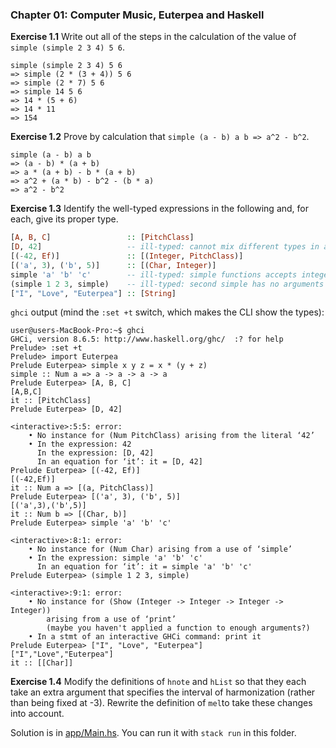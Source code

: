 ### Chapter 01: Computer Music, Euterpea and Haskell

**Exercise 1.1** Write out all of the steps in the calculation of the value of `simple (simple 2 3 4) 5 6`.

```
simple (simple 2 3 4) 5 6
=> simple (2 * (3 + 4)) 5 6
=> simple (2 * 7) 5 6
=> simple 14 5 6
=> 14 * (5 + 6)
=> 14 * 11
=> 154
```

**Exercise 1.2** Prove by calculation that `simple (a - b) a b => a^2 - b^2`.

```
simple (a - b) a b
=> (a - b) * (a + b)
=> a * (a + b) - b * (a + b)
=> a^2 + (a * b) - b^2 - (b * a)
=> a^2 - b^2
```

**Exercise 1.3** Identify the well-typed expressions in the following and, for each, give its proper type.

```haskell
[A, B, C]                 :: [PitchClass]
[D, 42]                   -- ill-typed: cannot mix different types in a list
[(-42, Ef)]               :: [(Integer, PitchClass)]
[('a', 3), ('b', 5)]      :: [(Char, Integer)]
simple 'a' 'b' 'c'        -- ill-typed: simple functions accepts integers
(simple 1 2 3, simple)    -- ill-typed: second simple has no arguments
["I", "Love", "Euterpea"] :: [String]
```

`ghci` output (mind the `:set +t` switch, which makes the CLI show the types):

```
user@users-MacBook-Pro:~$ ghci
GHCi, version 8.6.5: http://www.haskell.org/ghc/  :? for help
Prelude> :set +t
Prelude> import Euterpea
Prelude Euterpea> simple x y z = x * (y + z)
simple :: Num a => a -> a -> a -> a
Prelude Euterpea> [A, B, C]
[A,B,C]
it :: [PitchClass]
Prelude Euterpea> [D, 42]

<interactive>:5:5: error:
    • No instance for (Num PitchClass) arising from the literal ‘42’
    • In the expression: 42
      In the expression: [D, 42]
      In an equation for ‘it’: it = [D, 42]
Prelude Euterpea> [(-42, Ef)]
[(-42,Ef)]
it :: Num a => [(a, PitchClass)]
Prelude Euterpea> [('a', 3), ('b', 5)]
[('a',3),('b',5)]
it :: Num b => [(Char, b)]
Prelude Euterpea> simple 'a' 'b' 'c'

<interactive>:8:1: error:
    • No instance for (Num Char) arising from a use of ‘simple’
    • In the expression: simple 'a' 'b' 'c'
      In an equation for ‘it’: it = simple 'a' 'b' 'c'
Prelude Euterpea> (simple 1 2 3, simple)

<interactive>:9:1: error:
    • No instance for (Show (Integer -> Integer -> Integer -> Integer))
        arising from a use of ‘print’
        (maybe you haven't applied a function to enough arguments?)
    • In a stmt of an interactive GHCi command: print it
Prelude Euterpea> ["I", "Love", "Euterpea"]
["I","Love","Euterpea"]
it :: [[Char]]
```

**Exercise 1.4** Modify the definitions of `hnote` and `hList` so that they each take an extra argument that specifies the interval of harmonization (rather than being fixed at -3). Rewrite the definition of `mel`to take these changes into account.

Solution is in [app/Main.hs](./app/Main.hs). You can run it with `stack run` in this folder.
